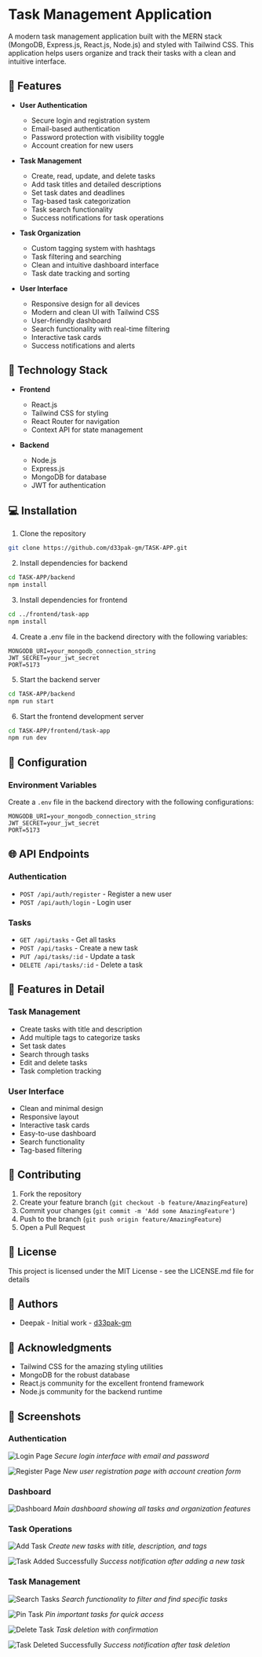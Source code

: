 # Task Management Application

A modern task management application built with the MERN stack (MongoDB, Express.js, React.js, Node.js) and styled with Tailwind CSS. This application helps users organize and track their tasks with a clean and intuitive interface.

## 🌟 Features

- **User Authentication**
  - Secure login and registration system
  - Email-based authentication
  - Password protection with visibility toggle
  - Account creation for new users

- **Task Management**
  - Create, read, update, and delete tasks
  - Add task titles and detailed descriptions
  - Set task dates and deadlines
  - Tag-based task categorization
  - Task search functionality
  - Success notifications for task operations

- **Task Organization**
  - Custom tagging system with hashtags
  - Task filtering and searching
  - Clean and intuitive dashboard interface
  - Task date tracking and sorting

- **User Interface**
  - Responsive design for all devices
  - Modern and clean UI with Tailwind CSS
  - User-friendly dashboard
  - Search functionality with real-time filtering
  - Interactive task cards
  - Success notifications and alerts

## 🚀 Technology Stack

- **Frontend**
  - React.js
  - Tailwind CSS for styling
  - React Router for navigation
  - Context API for state management

- **Backend**
  - Node.js
  - Express.js
  - MongoDB for database
  - JWT for authentication

## 💻 Installation

1. Clone the repository
```bash
git clone https://github.com/d33pak-gm/TASK-APP.git
```

2. Install dependencies for backend
```bash
cd TASK-APP/backend
npm install
```

3. Install dependencies for frontend
```bash
cd ../frontend/task-app
npm install
```

4. Create a .env file in the backend directory with the following variables:
```env
MONGODB_URI=your_mongodb_connection_string
JWT_SECRET=your_jwt_secret
PORT=5173
```

5. Start the backend server
```bash
cd TASK-APP/backend
npm run start
```

6. Start the frontend development server
```bash
cd TASK-APP/frontend/task-app
npm run dev
```

## 🔧 Configuration

### Environment Variables

Create a `.env` file in the backend directory with the following configurations:

```env
MONGODB_URI=your_mongodb_connection_string
JWT_SECRET=your_jwt_secret
PORT=5173
```

## 🌐 API Endpoints

### Authentication
- `POST /api/auth/register` - Register a new user
- `POST /api/auth/login` - Login user

### Tasks
- `GET /api/tasks` - Get all tasks
- `POST /api/tasks` - Create a new task
- `PUT /api/tasks/:id` - Update a task
- `DELETE /api/tasks/:id` - Delete a task

## 🎨 Features in Detail

### Task Management
- Create tasks with title and description
- Add multiple tags to categorize tasks
- Set task dates
- Search through tasks
- Edit and delete tasks
- Task completion tracking

### User Interface
- Clean and minimal design
- Responsive layout
- Interactive task cards
- Easy-to-use dashboard
- Search functionality
- Tag-based filtering

## 🤝 Contributing

1. Fork the repository
2. Create your feature branch (`git checkout -b feature/AmazingFeature`)
3. Commit your changes (`git commit -m 'Add some AmazingFeature'`)
4. Push to the branch (`git push origin feature/AmazingFeature`)
5. Open a Pull Request

## 📝 License

This project is licensed under the MIT License - see the LICENSE.md file for details

## 👥 Authors

- Deepak - Initial work - [d33pak-gm](https://github.com/d33pak-gm)

## 🙏 Acknowledgments

- Tailwind CSS for the amazing styling utilities
- MongoDB for the robust database
- React.js community for the excellent frontend framework
- Node.js community for the backend runtime


## 📸 Screenshots

### Authentication
![Login Page](./screenshots/login.png)
*Secure login interface with email and password*

![Register Page](./screenshots/register.png)
*New user registration page with account creation form*

### Dashboard
![Dashboard](./screenshots/dashboard.png)
*Main dashboard showing all tasks and organization features*

### Task Operations
![Add Task](./screenshots/add-task.png)
*Create new tasks with title, description, and tags*

![Task Added Successfully](./screenshots/task-added-successfully.png)
*Success notification after adding a new task*

### Task Management
![Search Tasks](./screenshots/search-tasks.png)
*Search functionality to filter and find specific tasks*

![Pin Task](./screenshots/pin-task.png)
*Pin important tasks for quick access*

![Delete Task](./screenshots/delete-task.png)
*Task deletion with confirmation*

![Task Deleted Successfully](./screenshots/task-deleted-successfully.png)
*Success notification after task deletion*
